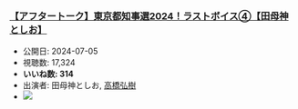### [【アフタートーク】東京都知事選2024！ラストボイス④【田母神としお】](https://www.youtube.com/watch?v=of7zsaJSkP8)
-   公開日: 2024-07-05
-   視聴数: 17,324
-   **いいね数: 314**
-   出演者: 田母神としお, [高橋弘樹](/rehacq_fan/people/高橋弘樹 "wikilink")
- [![](https://img.youtube.com/vi/of7zsaJSkP8/hqdefault.jpg)](https://www.youtube.com/watch?v=of7zsaJSkP8)
